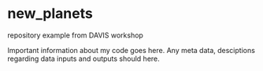 # new_planets
repository example from DAVIS workshop 

Important information about my code goes here. Any meta data, desciptions regarding data inputs and outputs should here. 
